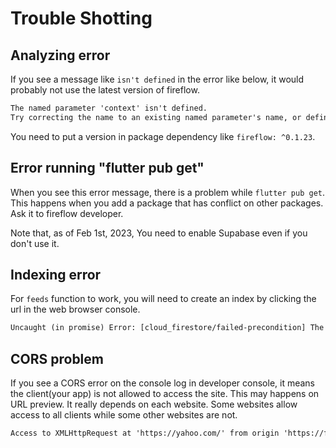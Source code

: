 # Trouble Shotting

## Analyzing error

If you see a message like `isn't defined` in the error like below, it would probably not use the latest version of fireflow.

```txt
The named parameter 'context' isn't defined.
Try correcting the name to an existing named parameter's name, or defining a named parameter with the name 'context'.dartundefined_named_parameter
```

You need to put a version in package dependency like `fireflow: ^0.1.23`.

## Error running "flutter pub get"

When you see this error message, there is a problem while `flutter pub get`. This happens when you add a package that has conflict on other packages. Ask it to fireflow developer.

Note that, as of Feb 1st, 2023, You need to enable Supabase even if you don't use it.

## Indexing error

For `feeds` function to work, you will need to create an index by clicking the url in the web browser console.

```txt
Uncaught (in promise) Error: [cloud_firestore/failed-precondition] The query requires an index. You can create it here: https://console.firebase.google.com/v1/r/project/phiter/firestore/indexes?create_composite=Cltwcm9qZWmZXJlbmNlEAEaFQoRbGFzdFBvc3RDcmVhdGVkQXQQAhoMCghfX25hbWVfXxAC
```



## CORS problem

If you see a CORS error on the console log in developer console, it means the client(your app) is not allowed to access the site. This may happens on URL preview. It really depends on each website. Some websites allow access to all clients while some other websites are not.

```txt
Access to XMLHttpRequest at 'https://yahoo.com/' from origin 'https://ff-debug-service-frontend-ygxkweukma-uc.a.run.app' has been blocked by CORS policy: No 'Access-Control-Allow-Origin' header is present on the requested resource.
```